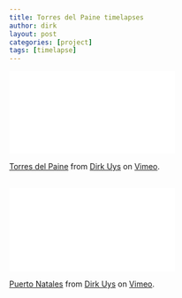 ```yaml
---
title: Torres del Paine timelapses
author: dirk
layout: post
categories: [project]
tags: [timelapse]
---
```


<div class="videoWrapper">
<iframe src="//player.vimeo.com/video/95597729" frameborder="0" webkitallowfullscreen mozallowfullscreen allowfullscreen></iframe> <p><a href="http://vimeo.com/95597729">Torres del Paine</a> from <a href="http://vimeo.com/user11401611">Dirk Uys</a> on <a href="https://vimeo.com">Vimeo</a>.</p>
</div>

</br>

<div class="videoWrapper">
<iframe src="//player.vimeo.com/video/95596833" frameborder="0" webkitallowfullscreen mozallowfullscreen allowfullscreen></iframe> <p><a href="http://vimeo.com/95596833">Puerto Natales</a> from <a href="http://vimeo.com/user11401611">Dirk Uys</a> on <a href="https://vimeo.com">Vimeo</a>.</p>
</div>
